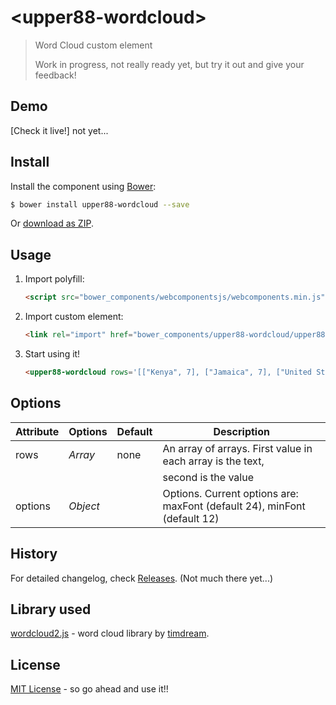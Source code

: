 # &lt;upper88-wordcloud&gt;

> Word Cloud custom element
>
> Work in progress, not really ready yet, but try it out and give your feedback!
>


## Demo

[Check it live!] not yet...

## Install

Install the component using [Bower](http://bower.io/):

```sh
$ bower install upper88-wordcloud --save
```

Or [download as ZIP](https://github.com/erikwett/upper88-wordcloud/archive/master.zip).

## Usage

1. Import polyfill:

    ```html
    <script src="bower_components/webcomponentsjs/webcomponents.min.js"></script>
    ```

2. Import custom element:

    ```html
    <link rel="import" href="bower_components/upper88-wordcloud/upper88-wordcloud.html">
    ```

3. Start using it!

    ```html
    <upper88-wordcloud rows='[["Kenya", 7], ["Jamaica", 7], ["United States", 6], ["Great Britain", 4], ["Ethiopia", 3], ["Poland", 3], ["Canada", 2], ["Germany", 2], ["Russia", 2], ["Cuba", 2]]'></upper88-wordcloud>
    ```

## Options

Attribute     | Options     | Default      | Description
---           | ---         | ---          | ---
rows          | *Array*     | none         | An array of arrays. First value in each array is the text,
              |             |              |  second is the value
options       | *Object*    |              | Options. Current options are: maxFont (default 24), minFont (default 12)


## History

For detailed changelog, check [Releases](https://github.com/erikwett/upper88-wordcloud/releases). (Not much there yet...)

## Library used
[wordcloud2.js](https://github.com/timdream/wordcloud2.js) - word cloud library by [timdream](https://github.com/timdream).

## License

[MIT License](http://opensource.org/licenses/MIT) - so go ahead and use it!!


